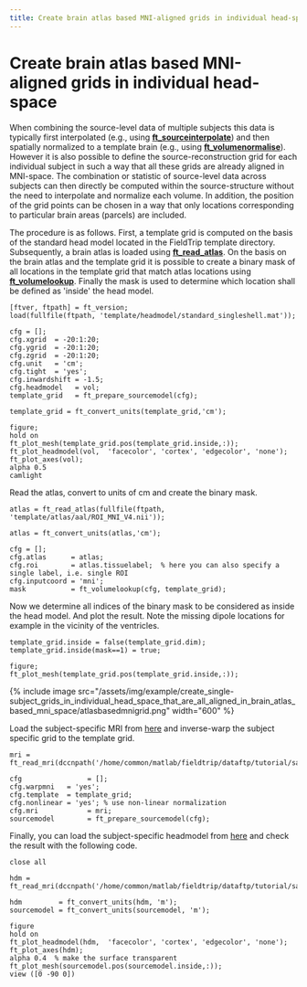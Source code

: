 ```yaml
---
title: Create brain atlas based MNI-aligned grids in individual head-space
---
```


# Create brain atlas based MNI-aligned grids in individual head-space

When combining the source-level data of multiple subjects this data is typically first interpolated (e.g., using **[ft_sourceinterpolate](https://github.com/fieldtrip/fieldtrip/blob/release/ft_sourceinterpolate.m)**) and then spatially normalized to a template brain (e.g., using **[ft_volumenormalise](https://github.com/fieldtrip/fieldtrip/blob/release/ft_volumenormalise.m)**). However it is also possible to define the source-reconstruction grid for each individual subject in such a way that all these grids are already aligned in MNI-space. The combination or statistic of source-level data across subjects can then directly be computed within the source-structure without the need to interpolate and normalize each volume. In addition, the position of the grid points can be chosen in a way that only locations corresponding to particular brain areas (parcels) are included.

The procedure is as follows. First, a template grid is computed on the basis of the standard head model located in the FieldTrip template directory. Subsequently, a brain atlas is loaded using **[ft_read_atlas](https://github.com/fieldtrip/fieldtrip/blob/release/fileio/ft_read_atlas.m)**. On the basis on the brain atlas and the template grid it is possible to create a binary mask of all locations in the template grid that match atlas locations using **[ft_volumelookup](https://github.com/fieldtrip/fieldtrip/blob/release/ft_volumelookup.m)**. Finally the mask is used to determine which location shall be defined as 'inside' the head model.

    [ftver, ftpath] = ft_version;
    load(fullfile(ftpath, 'template/headmodel/standard_singleshell.mat'));

    cfg = [];
    cfg.xgrid  = -20:1:20;
    cfg.ygrid  = -20:1:20;
    cfg.zgrid  = -20:1:20;
    cfg.unit   = 'cm';
    cfg.tight  = 'yes';
    cfg.inwardshift = -1.5;
    cfg.headmodel   = vol;
    template_grid   = ft_prepare_sourcemodel(cfg);

    template_grid = ft_convert_units(template_grid,'cm');

    figure;
    hold on
    ft_plot_mesh(template_grid.pos(template_grid.inside,:));
    ft_plot_headmodel(vol,  'facecolor', 'cortex', 'edgecolor', 'none');
    ft_plot_axes(vol);
    alpha 0.5
    camlight

Read the atlas, convert to units of cm and create the binary mask.

    atlas = ft_read_atlas(fullfile(ftpath, 'template/atlas/aal/ROI_MNI_V4.nii'));

    atlas = ft_convert_units(atlas,'cm');

    cfg = [];
    cfg.atlas      = atlas;
    cfg.roi        = atlas.tissuelabel;  % here you can also specify a single label, i.e. single ROI
    cfg.inputcoord = 'mni';
    mask           = ft_volumelookup(cfg, template_grid);

Now we determine all indices of the binary mask to be considered as inside the head model. And plot the result. Note the missing dipole locations for example in the vicinity of the ventricles.

    template_grid.inside = false(template_grid.dim);
    template_grid.inside(mask==1) = true;

    figure;
    ft_plot_mesh(template_grid.pos(template_grid.inside,:));

{% include image src="/assets/img/example/create_single-subject_grids_in_individual_head_space_that_are_all_aligned_in_brain_atlas_based_mni_space/atlasbasedmnigrid.png" width="600" %}

Load the subject-specific MRI from [here](ftp://ftp.fieldtriptoolbox.org/pub/fieldtrip/tutorial/salzburg/mri.mat) and inverse-warp the subject specific grid to the template grid.

    mri = ft_read_mri(dccnpath('/home/common/matlab/fieldtrip/dataftp/tutorial/salzburg/mri.mat'));

    cfg                = [];
    cfg.warpmni   = 'yes';
    cfg.template  = template_grid;
    cfg.nonlinear = 'yes'; % use non-linear normalization
    cfg.mri            = mri;
    sourcemodel        = ft_prepare_sourcemodel(cfg);

Finally, you can load the subject-specific headmodel from [here](ftp://ftp.fieldtriptoolbox.org/pub/fieldtrip/tutorial/salzburg/hdm.mat) and check the result with the following code.

    close all

    hdm = ft_read_mri(dccnpath('/home/common/matlab/fieldtrip/dataftp/tutorial/salzburg/hdm.mat'));

    hdm         = ft_convert_units(hdm, 'm');
    sourcemodel = ft_convert_units(sourcemodel, 'm');

    figure
    hold on
    ft_plot_headmodel(hdm,  'facecolor', 'cortex', 'edgecolor', 'none');
    ft_plot_axes(hdm);
    alpha 0.4  % make the surface transparent
    ft_plot_mesh(sourcemodel.pos(sourcemodel.inside,:));
    view ([0 -90 0])
